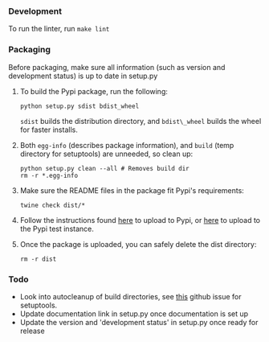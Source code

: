 ### Development
To run the linter, run `make lint`

### Packaging
Before packaging, make sure all information (such as version and development
status) is up to date in setup.py

1. To build the Pypi package, run the following:
    ```
    python setup.py sdist bdist_wheel
    ```
    `sdist` builds the distribution directory, and `bdist\_wheel` builds the
    wheel for faster installs.
2. Both `egg-info` (describes package information), and `build` (temp directory
   for setuptools) are unneeded, so clean up:
    ```
    python setup.py clean --all # Removes build dir
    rm -r *.egg-info
    ```
3. Make sure the README files in the package fit Pypi's requirements:
    ```
    twine check dist/*
    ```

4. Follow the instructions found
   [here](https://packaging.python.org/guides/distributing-packages-using-setuptools/#uploading-your-project-to-pypi)
   to upload to Pypi, or
   [here](https://packaging.python.org/guides/using-testpypi/#using-test-pypi)
   to upload to the Pypi test instance.

5. Once the package is uploaded, you can safely delete the dist directory:
    ```
    rm -r dist
    ```

### Todo
- Look into autocleanup of build directories, see
  [this](https://github.com/pypa/setuptools/issues/1347) github issue for
  setuptools.
- Update documentation link in setup.py once documentation is set up
- Update the version and 'development status' in setup.py once ready for release
